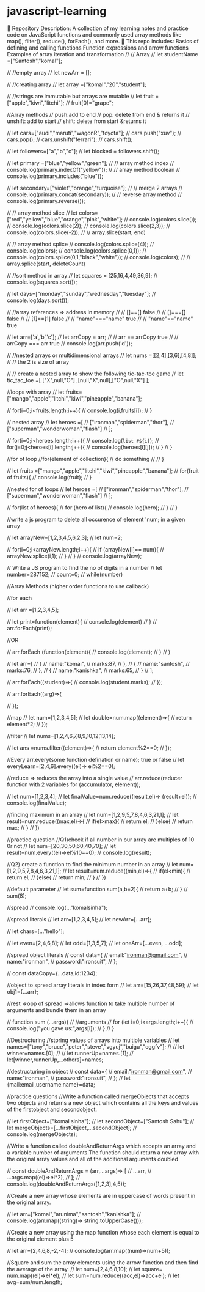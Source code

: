 # javascript-learning
📌 Repository Description: A collection of my learning notes and practice code on JavaScript functions and commonly used array methods like map(), filter(), reduce(), forEach(), and more. 🚀  This repo includes:  Basics of defining and calling functions  Function expressions and arrow functions  Examples of array iteration and transformation 
// // Array
// let studentName =["Santosh","komal"];

// //empty array
// let newArr = [];

// //creating array
// let array =["komal","20","student"];

// //strings are immutable but arrays are mutable
// let fruit =["apple","kiwi","litchi"];
// fruit[0]="grape";

//Array methods
// push:add to end
// pop: delete from end & returns it
// unshift: add to start
// shift: delete from start &returns it

// let cars=["audi","maruti","wagonR","toyota"];
// cars.push("xuv");
// cars.pop();
// cars.unshift("ferrari");
// cars.shift();

// let followers=["a","b","c"];
// let blocked = followers.shift();

// let primary =["blue","yellow","green"];
// // array method index
// console.log(primary.indexOf("yellow"));
// // array method boolean
// console.log(primary.includes("blue"));

// let secondary=["violet","orange","turquoise"];
// // merge 2 arrays
// console.log(primary.concat(secondary));
// // reverse array method
// console.log(primary.reverse());

// // array method slice 
// let colors=["red","yellow","blue","orange","pink","white"];
// console.log(colors.slice());
// console.log(colors.slice(2));
// console.log(colors.slice(2,3));
// console.log(colors.slice(-2));
// //  array.slice(start, end)

// // array method splice
// console.log(colors.splice(4));
// console.log(colors);
// console.log(colors.splice(0,1));
// console.log(colors.splice(0,1,"black","white"));
// console.log(colors);
// // array.splice(start, deleteCount)

// //sort method in array
// let squares = [25,16,4,49,36,9];
// console.log(squares.sort());

// let days=["monday","sunday","wednesday","tuesday"];
// console.log(days.sort());

// //array references => address in memory
// // []==[]  false
// // []===[] false
// // [1]==[1]  false
// // "name"==="name" true
// // "name"=="name" true

// let arr=['a','b','c'];
// let arrCopy = arr;
// // arr == arrCopy true
// // arrCopy === arr true
// console.log(arr.push('d'));

// //nested arrays or multidimensional arrays
// let nums =[[2,4],[3,6],[4,8]];
// // the 2 is size of array

// // create a nested array to show the following tic-tac-toe game
// let tic_tac_toe =[  ["X",null,"O"] ,[null,"X",null],["O",null,"X"]  ];

//loops with array
// let fruits=["mango","apple","litchi","kiwi","pineapple","banana"];

// for(i=0;i<fruits.length;i++){
//     console.log(i,fruits[i]);
// }

// nested array
// let heroes =[
//     ["ironman","spiderman","thor"],
//     ["superman","wonderwoman","flash"]
// ];

// for(i=0;i<heroes.length;i++){
//     console.log(`list #${i}`);
//     for(j=0;j<heroes[i].length;j++){
//         console.log(heroes[i][j]);
//     }
// }

//for of loop 
//for(element of collection){
//     do something
// //    }

//  let fruits =["mango","apple","litchi","kiwi","pineapple","banana"];
//  for(fruit of fruits){
//     console.log(fruit);
//  }

 //nested for of loops
// let heroes =[
//     ["ironman","spiderman","thor"],
//     ["superman","wonderwoman","flash"]
// ];

// for(list of heroes){
//     for (hero of list){
//         console.log(hero);
//     }
// }


//write a js program to delete all occurence of element 'num; in a given array

// let arrayNew=[1,2,3,4,5,6,2,3];
// let num=2;

// for(i=0;i<arrayNew.length;i++){
//     if (arrayNew[i]== num){
//         arrayNew.splice(i,1);
//     }
// }
// console.log(arrayNew);

// Write a JS program to find the no of digits in a number
// let number=287152;
// count=0;
// while(number)



//Array Methods  (higher order functions to use callback)

//for each

// let arr =[1,2,3,4,5];

// let print=function(element){
//     console.log(element)
// }
// arr.forEach(print);

//OR

// arr.forEach (function(element){
//     console.log(element);
// }
// )

// let arr=[
// {
// name:"komal",
// marks:87,
// },
// {
// name:"santosh",
// marks:76,
// },
// {
// name:"kanishka",
// marks:65,
// }
// ];

// arr.forEach((student)=>{
//     console.log(student.marks);
// });

// arr.forEach((arg)=>{

// });



//map
// let num=[1,2,3,4,5];
// let double=num.map((element)=>{
//     return element*2;
// });


//filter
// let nums=[1,2,4,6,7,8,9,10,12,13,14];

// let ans =nums.filter((element)=>{
//    return  element%2==0;
// });

//Every  arr.every(some function defination or name);  true or false
//  let everyLearn=[2,4,6].every((el)=>   el%2==0);


//reduce  => reduces the array into a single value
//  arr.reduce(reducer function with 2 variables for (accumulator, element));

// let num=[1,2,3,4];
// let finalValue=num.reduce((result,el)=> (result+el));
// console.log(finalValue);

//finding maximum in an array
// let num=[1,2,9,5,7,8,4,6,3,21,1];
// let result=num.reduce((max,el)=>{
//    if(el>max){
//       return el;
//    }else{
//       return max;
//    }
// })


//practice question
//Q1)check if all number in our array are multiples of 10 0r not
// let num=[20,30,50,60,40,70];
// let result=num.every((el)=>el%10==0);
// console.log(result);

//Q2) create a function to find the minimum number in an array
// let num=[1,2,9,5,7,8,4,6,3,21,1];
// let result=num.reduce((min,el)=>{
//    if(el<min){
//       return el;
//    }else{
//       return min;
//    }
// })

//default parameter
// let sum=function sum(a,b=2){
//    return a+b;
// }
// sum(8);

//spread
// console.log(..."komalsinha");

//spread literals
// let arr=[1,2,3,4,5];
// let newArr=[...arr];

// let chars=[..."hello"];

// let even=[2,4,6,8];
// let odd=[1,3,5,7];
// let oneArr=[...even, ...odd];

//spread object literals
// const data={
//    email:"ironman@gmail.com",
//    name:"ironman",
//    password:"ironsuit",
// };

// const dataCopy={...data,id:1234};

//object to spread array literals in index form
// let arr=[15,26,37,48,59];
// let obj1={...arr};

//rest =>opp of spread =>allows function to take multiple number of arguments and bundle them in an array

// function sum (...args){
//    //arguments
//    for (let i=0;i<args.length;i++){
//       console.log("you gave us:",args[i]);
//    }
// }


//Destructuring
//storing values of arrays into multiple variables
// let names=["tony","bruce","peter","steve","vgyuj","buigu","cggfv"];
// // let winner=names.[0];
// // let runnerUp=names.[1];
// let[winner,runnerUp,...others]=names;

//destructuring in object
// const data={
//    email:"ironman@gmail.com",
//    name:"ironman",
//    password:"ironsuit",
//  };
//   let {mail:email,username:name}=data;

//practice questions
//Write a function called mergeObjects that accepts two objects and returns a new object which contains all the keys and values of the firstobject and secondobject.

// let firstObject=["komal sinha"];
// let secondObject=["Santosh Sahu"];
// let mergeObjects=[...firstObject,...secondObject];
// console.log(mergeObjects);

//Write a function called doubleAndReturnArgs which accepts an array and a variable number of arguments.The function should return a new array with the original array values and all of the additional arguments doubled

// const doubleAndReturnArgs = (arr,...args)=> [
//    ...arr,
//    ...args.map((el)=>el*2),
// ];
// console.log(doubleAndReturnArgs([1,2,3],4,5));

//Create a new array whose elements are in uppercase of words present in the original array.

// let arr=["komal","arunima","santosh","kanishka"];
// console.log(arr.map((string)=> string.toUpperCase()));

//Create a new array using the map function whose each element is equal to the original element plus 5

// let arr=[2,4,6,8,-2,-4];
// console.log(arr.map((num)=>num+5));

//Square and sum the array elements using the arrow function and then find the average of the array.
// let num=[2,4,6,8,10];
// let square= num.map((el)=>el*el);
// let sum=num.reduce((acc,el)=>acc+el);
// let avg=sum/num.length;
